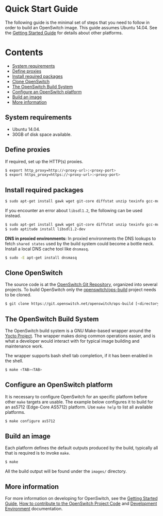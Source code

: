 # Quick Start Guide
The following guide is the minimal set of steps that you need to follow in order to build an OpenSwitch image. This guide assumes Ubuntu 14.04. See the [Getting Started Guide](./getting-started.html) for details about other platforms.

# Contents
- [System requirements](#system-requirements)
- [Define proxies](#define-proxies)
- [Install required packages](#install-required-packages)
- [Clone OpenSwitch](#clone-openswitch)
- [The OpenSwitch Build System](#the-openswitch-build-system)
- [Configure an OpenSwitch platform](#configure-an-openswitch-platform)
- [Build an image](#build-an-image)
- [More information](#more-information)


## System requirements
* Ubuntu 14.04.
* 30GB of disk space available.

## Define proxies
If required, set up the HTTP(s) proxies.

```bash
$ export http_proxy=http://<proxy-url>:<proxy-port>
$ export https_proxy=https://<proxy-url>:<proxy-port>
```

## Install required packages

```bash
$ sudo apt-get install gawk wget git-core diffstat unzip texinfo gcc-multilib  build-essential chrpath screen curl device-tree-compiler libsdl1.2-dev xterm
```
If you encounter an error about `libsdl1.2`, the following can be used instead.

```bash
$ sudo apt-get install gawk wget git-core diffstat unzip texinfo gcc-multilib  build-essential chrpath screen curl device-tree-compiler xterm aptitude
$ sudo aptitude install libsdl1.2-dev
```

**DNS in proxied environments:**
In proxied environments the DNS lookups to fetch `shared states` used by the build system could become a bottle neck. Install a local DNS cache tool like `dnsmasq`.

```bash
$ sudo -E apt-get install dnsmasq
```

## Clone OpenSwitch
The source code is at the [OpenSwitch Git Repository](https://git.openswitch.net/), organized into several projects.  To build OpenSwitch only the [openswitch/ops-build](https://git.openswitch.net/cgit/openswitch/ops-build) project needs to be cloned.

```bash
$ git clone https://git.openswitch.net/openswitch/ops-build [<directory>]
```

## The OpenSwitch Build System
The OpenSwitch build system is a GNU Make-based wrapper around the [Yocto Project](https://www.yoctoproject.org). The wrapper makes doing common operations easier, and is what a developer would interact with for typical image building and maintenance work.

The wrapper supports bash shell tab completion, if it has been enabled in the shell.
````bash
$ make <TAB><TAB>
````

## Configure an OpenSwitch platform
It is necessary to configure OpenSwitch for an specific platform before other `make` targets are usable. The example below configures it to build for an as5712 (Edge-Core AS5712) platform. Use `make help` to list all available platforms.
````bash
$ make configure as5712
````

## Build an image
Each platform defines the default outputs produced by the build, typically all that is required is to invoke `make`.
````bash
$ make
````

All the build output will be found under the `images/` directory.

## More information
For more information on developing for OpenSwitch, see the [Getting Started Guide](./getting-started.html), [How to contribute to the OpenSwitch Project Code](./contrib-code.html) and [Development Environment](./dev-env.html) documentation.